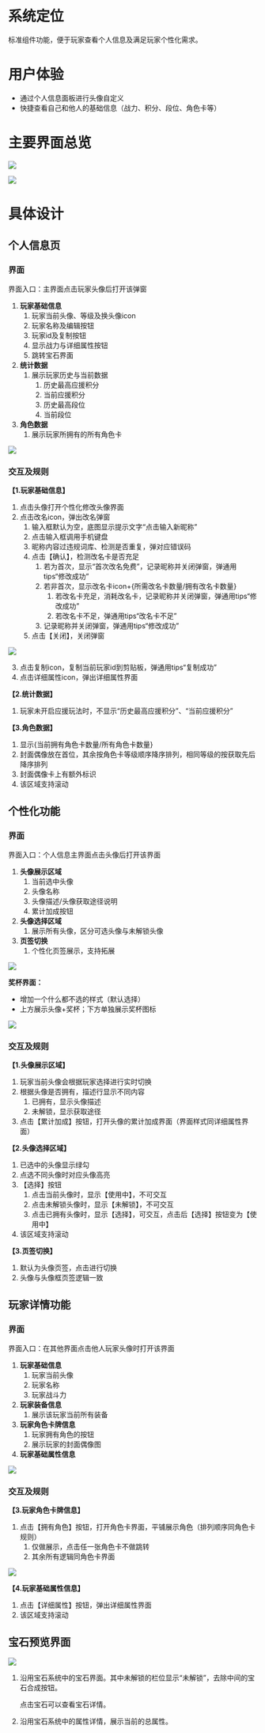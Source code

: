# 系统定位
标准组件功能，便于玩家查看个人信息及满足玩家个性化需求。

# 用户体验
+ 通过个人信息面板进行头像自定义
+ 快捷查看自己和他人的基础信息（战力、积分、段位、角色卡等）

# 主要界面总览
![](https://cdn.nlark.com/yuque/0/2024/png/26927517/1714134386491-4fe879de-3ec5-42b3-bb67-6f57c90a88e6.png)

![](https://cdn.nlark.com/yuque/0/2024/png/26927517/1714127181260-6996a290-865a-44b0-a211-27468c241959.png)

# 具体设计
## 个人信息页
### 界面
界面入口：主界面点击玩家头像后打开该弹窗

1. **玩家基础信息**
    1. 玩家当前头像、等级及换头像icon
    2. 玩家名称及编辑按钮
    3. 玩家id及复制按钮
    4. 显示战力与详细属性按钮
    5. 跳转宝石界面
2. **统计数据**
    1. 展示玩家历史与当前数据
        1. 历史最高应援积分
        2. 当前应援积分
        3. 历史最高段位
        4. 当前段位
3. **角色数据**
    1. 展示玩家所拥有的所有角色卡

![](https://cdn.nlark.com/yuque/0/2024/png/26927517/1715926794965-c8cacce4-8136-42d2-9018-eec79feb9fee.png)

### 交互及规则
**【1.玩家基础信息】**

1. 点击头像打开个性化修改头像界面
2. 点击改名icon，弹出改名弹窗
    1. 输入框默认为空，底图显示提示文字“点击输入新昵称”
    2. 点击输入框调用手机键盘
    3. 昵称内容过违规词库、检测是否重复，弹对应错误码
    4. 点击【确认】，检测改名卡是否充足
        1. 若为首次，显示“首次改名免费”，记录昵称并关闭弹窗，弹通用tips“修改成功”
        2. 若非首次，显示改名卡icon+{所需改名卡数量/拥有改名卡数量}
            1. 若改名卡充足，消耗改名卡，记录昵称并关闭弹窗，弹通用tips“修改成功”
            2. 若改名卡不足，弹通用tips“改名卡不足”
        3. 记录昵称并关闭弹窗，弹通用tips“修改成功”
    5. 点击【关闭】，关闭弹窗

![](https://cdn.nlark.com/yuque/0/2024/png/26927517/1714117150956-58d9f787-6d6c-4641-9af6-092309b5823b.png)

3. 点击复制icon，复制当前玩家id到剪贴板，弹通用tips“复制成功”
4. 点击详细属性icon，弹出详细属性界面

**【2.统计数据】**

1. 玩家未开启应援玩法时，不显示“历史最高应援积分”、“当前应援积分”

**【3.角色数据】**

1. 显示{当前拥有角色卡数量/所有角色卡数量}
2. 封面偶像放在首位，其余按角色卡等级顺序降序排列，相同等级的按获取先后降序排列
3. 封面偶像卡上有额外标识
4. 该区域支持滚动

## 个性化功能
### 界面
界面入口：个人信息主界面点击头像后打开该界面

1. **头像展示区域**
    1. 当前选中头像
    2. 头像名称
    3. 头像描述/头像获取途径说明
    4. 累计加成按钮
2. **头像选择区域**
    1. 展示所有头像，区分可选头像与未解锁头像
3. **页签切换**
    1. 个性化页签展示，支持拓展

![](https://cdn.nlark.com/yuque/0/2024/png/26927517/1714110909271-9d05c3fd-f0ab-4943-8f56-f58825fc95cc.png)

**奖杯界面：**

+ 增加一个什么都不选的样式（默认选择）
+ 上方展示头像+奖杯；下方单独展示奖杯图标

![](https://cdn.nlark.com/yuque/0/2024/png/26927517/1715929251640-0f28aa74-cbb8-47f1-9a8b-38a9c7548a8a.png)

### 交互及规则
**【1.头像展示区域】**

1. 玩家当前头像会根据玩家选择进行实时切换
2. 根据头像是否拥有，描述行显示不同内容
    1. 已拥有，显示头像描述
    2. 未解锁，显示获取途径
3. 点击【累计加成】按钮，打开头像的累计加成界面（界面样式同详细属性界面）

**【2.头像选择区域】**

1. 已选中的头像显示绿勾
2. 点选不同头像时对应头像高亮
3. 【选择】按钮
    1. 点击当前头像时，显示【使用中】，不可交互
    2. 点击未解锁头像时，显示【未解锁】，不可交互
    3. 点击已拥有头像时，显示【选择】，可交互，点击后【选择】按钮变为【使用中】
4. 该区域支持滚动

**【3.页签切换】**

1. 默认为头像页签，点击进行切换
2. 头像与头像框页签逻辑一致

## 玩家详情功能
### 界面
界面入口：在其他界面点击他人玩家头像时打开该界面

1. **玩家基础信息**
    1. 玩家当前头像
    2. 玩家名称
    3. 玩家战斗力
2. **玩家装备信息**
    1. 展示该玩家当前所有装备
3. **玩家角色卡牌信息**
    1. 玩家拥有角色的按钮
    2. 展示玩家的封面偶像图
4. **玩家基础属性信息**

![](https://cdn.nlark.com/yuque/0/2024/png/26927517/1714111329223-5db192b1-2fa9-4fe0-9049-b87c9ed3de1b.png)

### 交互及规则
**【3.玩家角色卡牌信息】**

1. 点击【拥有角色】按钮，打开角色卡界面，平铺展示角色（排列顺序同角色卡规则）
    1. 仅做展示，点击任一张角色卡不做跳转
    2. 其余所有逻辑同角色卡界面

![](https://cdn.nlark.com/yuque/0/2024/png/26927517/1714127680638-dd869180-e063-4855-89a3-f9bd72203b5b.png)

**【4.玩家基础属性信息】**

1. 点击【详细属性】按钮，弹出详细属性界面
2. 该区域支持滚动

## 宝石预览界面
![](https://cdn.nlark.com/yuque/0/2024/png/43554293/1715682265973-0880ea45-459b-4198-9f3d-f3d135e16a88.png?x-oss-process=image%2Fformat%2Cwebp%2Fresize%2Cw_534%2Climit_0)

1. 沿用宝石系统中的宝石界面。其中未解锁的栏位显示“未解锁”，去除中间的宝石合成按钮。

     点击宝石可以查看宝石详情。

2. 沿用宝石系统中的属性详情，展示当前的总属性。

